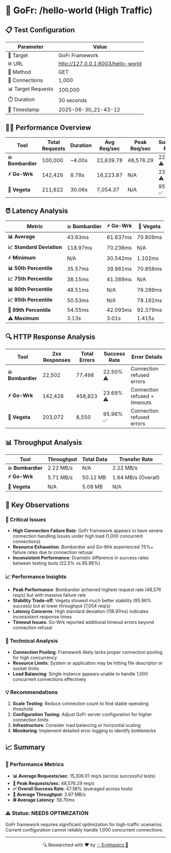 # 🚀 GoFr: /hello-world (High Traffic)

## 📋 Test Configuration
| Parameter | Value |
|-----------|-------|
| 🎯 Target | GoFr Framework |
| 🌐 URL | http://127.0.0.1:6003/hello-world |
| 📡 Method | GET |
| 🔗 Connections | 1,000 |
| 📊 Target Requests | 100,000 |
| ⏱️ Duration | 30 seconds |
| 📅 Timestamp | 2025-06-30_21-43-12 |

## 🏃‍♂️ Performance Overview
| Tool | Total Requests | Duration | Avg Req/sec | Peak Req/sec | Success Rate |
|------|----------------|----------|-------------|--------------|--------------|
| **💥 Bombardier** | 100,000 | ~4.00s | 22,639.78 | 48,576.29 | 22.50% ⚠️ |
| **⚡ Go-Wrk** | 142,428 | 8.78s | 16,223.87 | N/A | 23.69% ⚠️ |
| **🌿 Vegeta** | 211,622 | 30.06s | 7,054.37 | N/A | 95.96% ✅ |

## ⏰ Latency Analysis
| Metric | 💥 Bombardier | ⚡ Go-Wrk | 🌿 Vegeta |
|--------|------------|---------|---------|
| **📊 Average** | 43.63ms | 61.637ms | 70.809ms |
| **📈 Standard Deviation** | 118.97ms | 70.236ms | N/A |
| **⚡ Minimum** | N/A | 30.542ms | 1.102ms |
| **📊 50th Percentile** | 35.57ms | 39.961ms | 70.856ms |
| **📈 75th Percentile** | 38.15ms | 41.389ms | N/A |
| **📊 90th Percentile** | 48.51ms | N/A | 76.289ms |
| **📈 95th Percentile** | 50.53ms | N/A | 78.162ms |
| **🔺 99th Percentile** | 54.55ms | 42.093ms | 92.379ms |
| **⚠️ Maximum** | 3.13s | 3.01s | 1.415s |

## 🔍 HTTP Response Analysis
| Tool | 2xx Responses | Total Errors | Success Rate | Error Details |
|------|---------------|--------------|--------------|---------------|
| **💥 Bombardier** | 22,502 | 77,498 | 22.50% ⚠️ | Connection refused errors |
| **⚡ Go-Wrk** | 142,428 | 458,823 | 23.69% ⚠️ | Connection refused + timeouts |
| **🌿 Vegeta** | 203,072 | 8,550 | 95.96% ✅ | Connection refused errors |

## 📊 Throughput Analysis
| Tool | Throughput | Total Data | Transfer Rate |
|------|------------|------------|---------------|
| **💥 Bombardier** | 2.22 MB/s | N/A | 2.22 MB/s |
| **⚡ Go-Wrk** | 5.71 MB/s | 50.12 MB | 1.64 MB/s (Overall) |
| **🌿 Vegeta** | N/A | 5.08 MB | N/A |

## 🎯 Key Observations

### 🚨 Critical Issues
- **High Connection Failure Rate**: GoFr framework appears to have severe connection handling issues under high load (1,000 concurrent connections)
- **Resource Exhaustion**: Bombardier and Go-Wrk experienced 75%+ failure rates due to connection refusal
- **Inconsistent Performance**: Dramatic difference in success rates between testing tools (22.5% vs 95.96%)

### 📈 Performance Insights
- **Peak Performance**: Bombardier achieved highest request rate (48,576 req/s) but with massive failure rate
- **Stability Trade-off**: Vegeta showed much better stability (95.96% success) but at lower throughput (7,054 req/s)
- **Latency Concerns**: High standard deviation (118.97ms) indicates inconsistent response times
- **Timeout Issues**: Go-Wrk reported additional timeout errors beyond connection refusal

### 🔧 Technical Analysis
- **Connection Pooling**: Framework likely lacks proper connection pooling for high concurrency
- **Resource Limits**: System or application may be hitting file descriptor or socket limits
- **Load Balancing**: Single instance appears unable to handle 1,000 concurrent connections effectively

### 💡 Recommendations
1. **Scale Testing**: Reduce connection count to find stable operating threshold
2. **Configuration Tuning**: Adjust GoFr server configuration for higher connection limits
3. **Infrastructure**: Consider load balancing or horizontal scaling
4. **Monitoring**: Implement detailed error logging to identify bottlenecks

## 📈 Summary
### 🎯 Performance Metrics
- **📊 Average Requests/sec**: 15,306.01 req/s (across successful tests)
- **🚀 Peak Requests/sec**: 48,576.29 req/s
- **✅ Overall Success Rate**: 47.38% (averaged across tools)
- **💨 Average Throughput**: 3.97 MB/s
- **🌐 Average Latency**: 58.70ms

### ⚠️ Status: NEEDS OPTIMIZATION
GoFr framework requires significant optimization for high-traffic scenarios. Current configuration cannot reliably handle 1,000 concurrent connections.

---
<div align="center">
🔍 Researched with ❤️ by <span><a href="https://github.com/evilmagics">✨ Evilmagics 🌟</a></span>
</div>